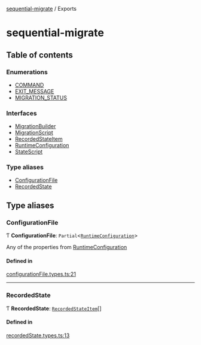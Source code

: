 [sequential-migrate](README.md) / Exports

# sequential-migrate

## Table of contents

### Enumerations

- [COMMAND](enums/COMMAND.md)
- [EXIT\_MESSAGE](enums/EXIT_MESSAGE.md)
- [MIGRATION\_STATUS](enums/MIGRATION_STATUS.md)

### Interfaces

- [MigrationBuilder](interfaces/MigrationBuilder.md)
- [MigrationScript](interfaces/MigrationScript.md)
- [RecordedStateItem](interfaces/RecordedStateItem.md)
- [RuntimeConfiguration](interfaces/RuntimeConfiguration.md)
- [StateScript](interfaces/StateScript.md)

### Type aliases

- [ConfigurationFile](modules.md#configurationfile)
- [RecordedState](modules.md#recordedstate)

## Type aliases

### ConfigurationFile

Ƭ **ConfigurationFile**: `Partial`<[`RuntimeConfiguration`](interfaces/RuntimeConfiguration.md)\>

Any of the properties from [RuntimeConfiguration](interfaces/RuntimeConfiguration.md)

#### Defined in

[configurationFile.types.ts:21](https://github.com/Ivo-Evans/sequential-migrate/blob/48e63f0/src/types/configurationFile.types.ts#L21)

___

### RecordedState

Ƭ **RecordedState**: [`RecordedStateItem`](interfaces/RecordedStateItem.md)[]

#### Defined in

[recordedState.types.ts:13](https://github.com/Ivo-Evans/sequential-migrate/blob/48e63f0/src/types/recordedState.types.ts#L13)
